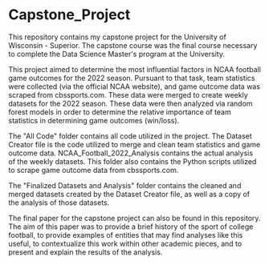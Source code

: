 # Capstone_Project

This repository contains my capstone project for the University of Wisconsin - Superior. The capstone course was the final course necessary to complete the Data Science Master's program at the University.

This project aimed to determine the most influential factors in NCAA football game outcomes for the 2022 season. Pursuant to that task, team statistics were collected (via the official NCAA website), and game outcome data was scraped from cbssports.com. These data were merged to create weekly datasets for the 2022 season. These data were then analyzed via random forest models in order to determine the relative importance of team statistics in determining game outcomes (win/loss). 

The "All Code" folder contains all code utilized in the project. The Dataset Creator file is the code utilized to merge and clean team statistics and game outcome data. NCAA_Football_2022_Analysis contains the actual analysis of the weekly datasets. This folder also contains the Python scripts utilized to scrape game outcome data from cbssports.com. 

The "Finalized Datasets and Analysis" folder contains the cleaned and merged datasets created by the Dataset Creator file, as well as a copy of the analysis of those datasets. 

The final paper for the capstone project can also be found in this repository. The aim of this paper was to provide a brief history of the sport of college football, to provide examples of entities that may find analyses like this useful, to contextualize this work within other academic pieces, and to present and explain the results of the analysis. 
